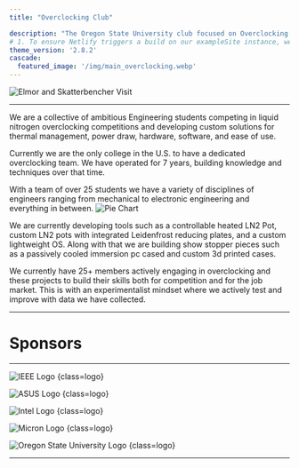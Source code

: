 ```yaml
---
title: "Overclocking Club"

description: "The Oregon State University club focused on Overclocking and Computers!"
# 1. To ensure Netlify triggers a build on our exampleSite instance, we need to change a file in the exampleSite directory.
theme_version: '2.8.2'
cascade:
  featured_image: '/img/main_overclocking.webp'
---
```

![Elmor and Skatterbencher Visit](https://cdn.osuoverclocking.com/legacy/Main_Group.webp)

---

We are a collective of ambitious Engineering students competing in liquid nitrogen overclocking competitions and developing custom solutions for thermal management, power draw, hardware, software, and ease of use.

Currently we are the only college in the U.S. to have a dedicated overclocking team. We have operated for 7 years, building knowledge and techniques over that time.

With a team of over 25 students we have a variety of disciplines of engineers ranging from mechanical to electronic engineering and everything in between. 
![Pie Chart](https://cdn.osuoverclocking.com/legacy/Major_Makeup.webp)

We are currently developing tools such as a controllable heated LN2 Pot, custom LN2 pots with integrated Leidenfrost reducing plates, and a custom lightweight OS. Along with that we are building show stopper pieces such as a passively cooled immersion pc cased and custom 3d printed cases. 

We currently have 25+ members actively engaging in overclocking and these projects to build their skills both for competition and for the job market. This is with an experimentalist mindset where we actively test and improve with data we have collected.

---

# Sponsors

---

![IEEE Logo](https://upload.wikimedia.org/wikipedia/commons/2/21/IEEE_logo.svg)
{class=logo}

![ASUS Logo](https://upload.wikimedia.org/wikipedia/commons/2/2e/ASUS_Logo.svg)
{class=logo}

![Intel Logo](https://upload.wikimedia.org/wikipedia/commons/8/85/Intel_logo_2023.svg)
{class=logo}

![Micron Logo](https://upload.wikimedia.org/wikipedia/commons/9/9b/Micron_Technology_logo.svg)
{class=logo}

![Oregon State University Logo](https://upload.wikimedia.org/wikipedia/en/1/17/Oregon_State_University_primary_logo.svg)
{class=logo}

---

